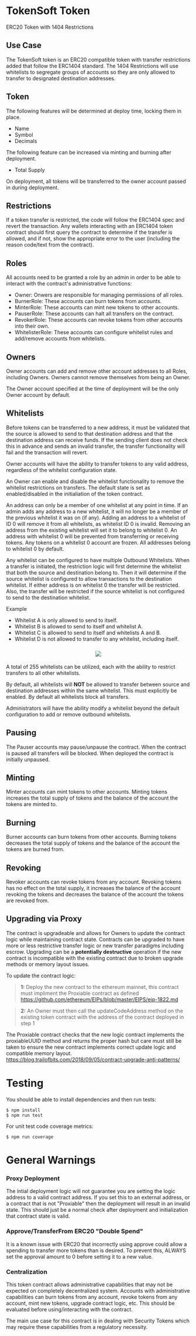 # TokenSoft Token
ERC20 Token with 1404 Restrictions

## Use Case
The TokenSoft token is an ERC20 compatible token with transfer restrictions added that follow the ERC1404 standard. The 1404 Restrictions will use whitelists to segregate groups of accounts so they are only allowed to transfer to designated destination addresses.

## Token
The following features will be determined at deploy time, locking them in place.

 - Name
 - Symbol
 - Decimals

The following feature can be increased via minting and burning after deployment.

 - Total Supply

On deployment, all tokens will be transferred to the owner account passed in during deployment.

## Restrictions

If a token transfer is restricted, the code will follow the ERC1404 spec and revert the transaction. Any wallets interacting with an ERC1404 token contract should first query the contract to determine if the transfer is allowed, and if not, show the appropriate error to the user (including the reason code/text from the contract).

## Roles
All accounts need to be granted a role by an admin in order to be able to interact with the contract's administrative functions:

 - Owner: Onwers are responsible for managing permissions of all roles.
 - BurnerRole: These accounts can burn tokens from accounts.
 - MinterRole: These accounts can mint new tokens to other accounts.
 - PauserRole: These accounts can halt all transfers on the contract.
 - RevokerRole: These accounts can revoke tokens from other accounts into their own.
 - WhitelisterRole: These accounts can configure whitelist rules and add/remove accounts from whitelists.

## Owners

Owner accounts can add and remove other account addresses to all Roles, including Owners. Owners cannot remove themselves from being an Owner. 

The Owner account specified at the time of deployment will be the only Owner account by default.

## Whitelists
Before tokens can be transferred to a new address, it must be validated that the source is allowed to send to that destination address and that the destination address can receive funds. If the sending client does not check this in advance and sends an invalid transfer, the transfer functionality will fail and the transaction will revert.

Owner accounts will have the ability to transfer tokens to any valid address, regardless of the whitelist configuration state.

An Owner can enable and disable the whitelist functionality to remove the whitelist restrictions on transfers.  The default state is set as enabled/disabled in the initialiation of the token contract.

An address can only be a member of one whitelist at any point in time. If an admin adds any address to a new whitelist, it will no longer be a member of the previous whitelist it was on (if any). Adding an address to a whitelist of ID 0 will remove it from all whitelists, as whitelist ID 0 is invalid. Removing an address from the existing whitelist will set it to belong to whitelist 0. An address with whitelist 0 will be prevented from transferring or receiving tokens. Any tokens on a whitelist 0 account are frozen. All addresses belong to whitelist 0 by default.

Any whitelist can be configured to have multiple Outbound Whitelists. When a transfer is initiated, the restriction logic will first determine the whitelist that both the source and destination belong to. Then it will determine if the source whitelist is configured to allow transactions to the destination whitelist. If either address is on whitelist 0 the transfer will be restricted. Also, the transfer will be restricted if the source whitelist is not configured to send to the destination whitelist.

Example
- Whitelist A is only allowed to send to itself.
- Whitelist B is allowed to send to itself and whitelist A.
- Whitelist C is allowed to send to itself and whitelists A and B.
- Whitelist D is not allowed to transfer to any whitelist, including itself.

<p align="center" style="padding-top: 10px; padding-bottom: 5px;">
  <img src="example_whitelist.png">
</p>


A total of 255 whitelists can be utilized, each with the ability to restrict transfers to all other whitelists.

By default, all whitelists will **NOT** be allowed to transfer between source and destination addresses within the same whitelist. This must explicitly be enabled. By default all whitelists block all transfers.

Administrators will have the ability modify a whitelist beyond the default configuration to add or remove outbound whitelists.

## Pausing

The Pauser accounts may pause/unpause the contract. When the contract is paused all transfers will be blocked. When deployed the contract is initially unpaused.

## Minting
Minter accounts can mint tokens to other accounts. Minting tokens increases the total supply of tokens and the balance of the account the tokens are minted to.

## Burning
Burner accounts can burn tokens from other accounts. Burning tokens decreases the total supply of tokens and the balance of the account the tokens are burned from.

## Revoking
Revoker accounts can revoke tokens from any account. Revoking tokens has no effect on the total supply, it increases the balance of the account revoking the tokens and decreases the balance of the account the tokens are revoked from.

## Upgrading via Proxy

The contract is upgradeable and allows for Owners to update the contract logic while maintaining contract state. Contracts can be upgraded to have more or less restrictive transfer logic or new transfer paradigms including escrow. Upgrading can be a **potentially destructive** operation if the new contract is incompatible with the existing contract due to broken upgrade methods or memory layout issues.

To update the contract logic:
>**1:** Deploy the new contract to the ethereum mainnet, this contract must impliment the Proxiable contract as defined https://github.com/ethereum/EIPs/blob/master/EIPS/eip-1822.md

>**2:** An Owner  must then call the updateCodeAddress method on the existing token contract with the address of the contract deployed in step 1

  The Proxiable contract checks that the new logic contract implements the proxiableUUID method and returns the proper hash but care must still be taken to ensure the new contract implements correct update logic and compatible memory layout. https://blog.trailofbits.com/2018/09/05/contract-upgrade-anti-patterns/

# Testing
You should be able to install dependencies and then run tests:
```
$ npm install
$ npm run test
```

For unit test code coverage metrics:
```
$ npm run coverage
```

# General Warnings

### Proxy Deployment 
The intial deployment logic will not guarantee you are setting the logic address to a valid contract address.  If you set this to an external address, or a contract that is not "Proxiable" then the deployment will result in an invalid state.  This should just be a normal check after deployment and initialization that contract state is valid.

### Approve/TransferFrom ERC20 "Double Spend"
It is a known issue with ERC20 that incorrectly using approve could allow a spending to transfer more tokens than is desired.  To prevent this, ALWAYS set the approval amount to 0 before setting it to a new value.

### Centralization
This token contract allows administrative capabilities that may not be expected on completely decentralized system.  Accounts with administrative capabilities can burn tokens from any account, revoke tokens from any account, mint new tokens, upgrade contract logic, etc.  This should be evaluated before using/interacting with the contract. 

 The main use case for this contract is in dealing with Security Tokens which may require these capabilities from a regulatory necessity.